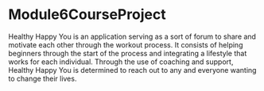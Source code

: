 # Module6CourseProject
Healthy Happy You is an application serving as a sort of forum to share and motivate each other through the workout process. It consists of helping beginners through the start of the process and integrating a lifestyle that works for each individual. Through the use of coaching and support, Healthy Happy You is determined to reach out to any and everyone wanting to change their lives.
